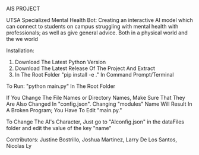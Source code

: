 AIS PROJECT

UTSA Specialized Mental Health Bot: Creating an interactive AI model which can connect to students on campus struggling with mental health with professionals; as well as give general advice. Both in a physical world and the we world

Installation: 
1. Download The Latest Python Version 
2. Download The Latest Release Of The Project And Extract
3. In The Root Folder "pip install -e ." In Command Prompt/Terminal 

To Run: "python main.py" In The Root Folder

If You Change The File Names or Directory Names, Make Sure That They Are Also Changed In "config.json". Changing "modules" Name Will Result In A Broken Program; You Have To Edit "main.py."

To Change The AI's Character, Just go to "AIconfig.json" in the dataFiles folder and edit the value of the key "name"

Contributors: Justine Bostrillo, Joshua Martinez, Larry De Los Santos, Nicolas Ly  

